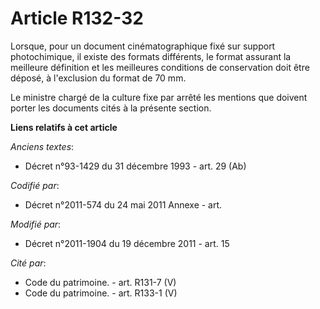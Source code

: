 # Article R132-32

Lorsque, pour un document cinématographique fixé sur support photochimique, il existe des formats différents, le format
assurant la meilleure définition et les meilleures conditions de conservation doit être déposé, à l'exclusion du format de 70
mm.

Le ministre chargé de la culture fixe par arrêté les mentions que doivent porter les documents cités à la présente section.

**Liens relatifs à cet article**

_Anciens textes_:

  - Décret n°93-1429 du 31 décembre 1993 - art. 29 (Ab)

_Codifié par_:

  - Décret n°2011-574 du 24 mai 2011 Annexe - art.

_Modifié par_:

  - Décret n°2011-1904 du 19 décembre 2011 - art. 15

_Cité par_:

  - Code du patrimoine. - art. R131-7 (V)
  - Code du patrimoine. - art. R133-1 (V)

